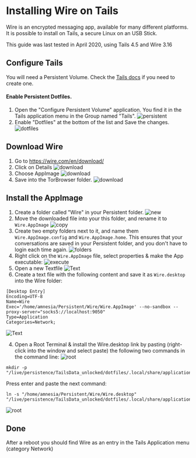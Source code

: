 # Installing Wire on Tails
Wire is an encrypted messaging app, available for many different platforms.
It is possible to install on Tails, a secure Linux on an USB Stick.

This guide was last tested in April 2020, using Tails 4.5 and Wire 3.16



## Configure Tails
You will need a Persistent Volume. Check the [Tails docs](images/https://tails.boum.org/doc/first_steps/persistence/configure/index.en.html) if you need to create one.

#### Enable Persistent Dotfiles. 
1. Open the "Configure Persistent Volume" application. You find it in the Tails application menu in the Group named "Tails". ![persistent](images/ConfigurePersistent.png)
2. Enable "Dotfiles" at the bottom of the list and Save the changes. ![dotfiles](images/Dotfiles.png)

## Download Wire

1. Go to https://wire.com/en/download/
2. Click on Details ![download](images/Download1.png)
3. Choose AppImage  ![download](images/Download2.png)
4. Save into the TorBrowser folder. ![download](images/Download3.png)


## Install the AppImage

1. Create a folder called "Wire" in your Persistent folder. ![new](images/NewFolder.png)
2. Move the downloaded file into your this folder, and rename it to ``Wire.AppImage`` ![copy](images/Copy.png)
3. Create two empty folders next to it, and name them ``Wire.AppImage.config`` and ``Wire.AppImage.home``. This ensures that your conversations are saved in your Persistent folder, and you don't have to login each time again. ![folders](images/Folders.png)
4. Right click on the ``Wire.AppImage`` file, select properties & make the App executable: ![execute](images/Execute.png)
5. Open a new Textfile ![Text](images/Texteditor.png)
6. Create a text file with the following content and save it as  ``Wire.desktop`` into the Wire folder:
````
[Desktop Entry]
Encoding=UTF-8
Name=Wire
Exec='/home/amnesia/Persistent/Wire/Wire.AppImage' --no-sandbox --proxy-server="socks5://localhost:9050"
Type=Application
Categories=Network;
````
![Text](images/Desktop.png)

4. Open a Root Terminal & install the Wire.desktop link by pasting (right-click into the window and select paste) the following two commands in the command line:
![root](images/root.png)

````
mkdir -p "/live/persistence/TailsData_unlocked/dotfiles/.local/share/applications"
````

Press enter and paste the next command:

````
ln -s "/home/amnesia/Persistent/Wire/Wire.desktop" "/live/persistence/TailsData_unlocked/dotfiles/.local/share/applications/Wire.desktop"
````
![root](images/root2.png)
## Done
After a reboot you should find Wire as an entry in the Tails Application menu (category Network)
